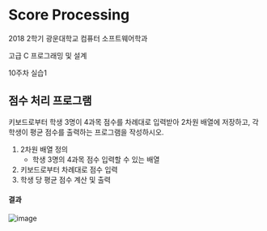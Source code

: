# Score Processing

2018 2학기 광운대학교 컴퓨터 소프트웨어학과

고급 C 프로그래밍 및 설계

10주차 실습1

## 점수 처리 프로그램

키보드로부터 학생 3명이 4과목 점수를 차례대로 입력받아 2차원 배열에 저장하고, 각 학생이 평균 점수를 출력하는 프로그램을 작성하시오.

1. 2차원 배열 정의
   - 학생 3명의 4과목 점수 입력할 수 있는 배열
2. 키보드로부터 차례대로 점수 입력
3. 학생 당 평균 점수 계산 및 출력

#### 결과

![image](https://user-images.githubusercontent.com/36066656/49719026-4c020300-fc9f-11e8-8311-f40b499302b0.png)